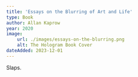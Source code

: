 ```yaml
---
title: 'Essays on the Blurring of Art and Life'
type: Book
author: Allan Kaprow
year: 2020
image:
    url: ./images/essays-on-the-blurring.png
    alt: The Hologram Book Cover
dateAdded: 2023-12-01
---
```


Slaps.
